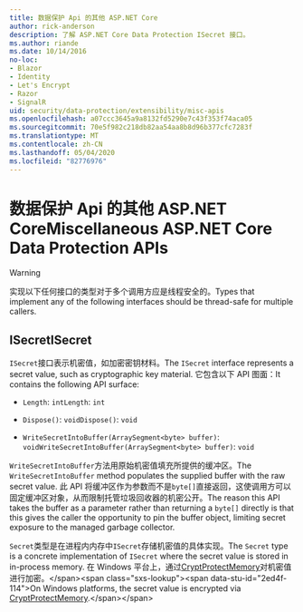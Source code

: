 ```yaml
---
title: 数据保护 Api 的其他 ASP.NET Core
author: rick-anderson
description: 了解 ASP.NET Core Data Protection ISecret 接口。
ms.author: riande
ms.date: 10/14/2016
no-loc:
- Blazor
- Identity
- Let's Encrypt
- Razor
- SignalR
uid: security/data-protection/extensibility/misc-apis
ms.openlocfilehash: a07ccc3645a9a8132fd5290e7c43f353f74aca05
ms.sourcegitcommit: 70e5f982c218db82aa54aa8b8d96b377cfc7283f
ms.translationtype: MT
ms.contentlocale: zh-CN
ms.lasthandoff: 05/04/2020
ms.locfileid: "82776976"
---
```

# <a name="miscellaneous-aspnet-core-data-protection-apis"></a><span data-ttu-id="2ed4f-103">数据保护 Api 的其他 ASP.NET Core</span><span class="sxs-lookup"><span data-stu-id="2ed4f-103">Miscellaneous ASP.NET Core Data Protection APIs</span></span>

<a name="data-protection-extensibility-mics-apis"></a>

>[!WARNING]
> <span data-ttu-id="2ed4f-104">实现以下任何接口的类型对于多个调用方应是线程安全的。</span><span class="sxs-lookup"><span data-stu-id="2ed4f-104">Types that implement any of the following interfaces should be thread-safe for multiple callers.</span></span>

## <a name="isecret"></a><span data-ttu-id="2ed4f-105">ISecret</span><span class="sxs-lookup"><span data-stu-id="2ed4f-105">ISecret</span></span>

<span data-ttu-id="2ed4f-106">`ISecret`接口表示机密值，如加密密钥材料。</span><span class="sxs-lookup"><span data-stu-id="2ed4f-106">The `ISecret` interface represents a secret value, such as cryptographic key material.</span></span> <span data-ttu-id="2ed4f-107">它包含以下 API 图面：</span><span class="sxs-lookup"><span data-stu-id="2ed4f-107">It contains the following API surface:</span></span>

* <span data-ttu-id="2ed4f-108">`Length`: `int`</span><span class="sxs-lookup"><span data-stu-id="2ed4f-108">`Length`: `int`</span></span>

* <span data-ttu-id="2ed4f-109">`Dispose()`: `void`</span><span class="sxs-lookup"><span data-stu-id="2ed4f-109">`Dispose()`: `void`</span></span>

* <span data-ttu-id="2ed4f-110">`WriteSecretIntoBuffer(ArraySegment<byte> buffer)`: `void`</span><span class="sxs-lookup"><span data-stu-id="2ed4f-110">`WriteSecretIntoBuffer(ArraySegment<byte> buffer)`: `void`</span></span>

<span data-ttu-id="2ed4f-111">`WriteSecretIntoBuffer`方法用原始机密值填充所提供的缓冲区。</span><span class="sxs-lookup"><span data-stu-id="2ed4f-111">The `WriteSecretIntoBuffer` method populates the supplied buffer with the raw secret value.</span></span> <span data-ttu-id="2ed4f-112">此 API 将缓冲区作为参数而不是`byte[]`直接返回，这使调用方可以固定缓冲区对象，从而限制托管垃圾回收器的机密公开。</span><span class="sxs-lookup"><span data-stu-id="2ed4f-112">The reason this API takes the buffer as a parameter rather than returning a `byte[]` directly is that this gives the caller the opportunity to pin the buffer object, limiting secret exposure to the managed garbage collector.</span></span>

<span data-ttu-id="2ed4f-113">`Secret`类型是在进程内内存中`ISecret`存储机密值的具体实现。</span><span class="sxs-lookup"><span data-stu-id="2ed4f-113">The `Secret` type is a concrete implementation of `ISecret` where the secret value is stored in in-process memory.</span></span> <span data-ttu-id="2ed4f-114">在 Windows 平台上，通过[CryptProtectMemory](https://msdn.microsoft.com/library/windows/desktop/aa380262(v=vs.85).aspx)对机密值进行加密。</span><span class="sxs-lookup"><span data-stu-id="2ed4f-114">On Windows platforms, the secret value is encrypted via [CryptProtectMemory](https://msdn.microsoft.com/library/windows/desktop/aa380262(v=vs.85).aspx).</span></span>
